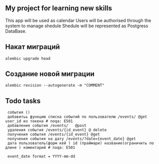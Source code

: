 ## My project for learning new skills

This app will be used as calendar
Users will be authorised through the system to manage shedule
Shedule will be represented as Postgress DataBase.


## Накат миграций
```
alembic upgrade head
```

## Создание новой миграции
```
alembic revision --autogenerate -m "COMMENT"
```

## Todo tasks
````
 события ()
 добавитьь функцию списка событий по пользователю /events/ @get       user_id из токена # noqa: E501
 добавления события /events/   @post
 удаления события /events/{id_event} @ delete
 получения события /events/{id_event} @get
 получения события на дату /events/?date={event_date} @get
 дата пользователь(форм кей ) id (праймари) название(ограничить по длине ) коментарий # noqa: E501

 event_date format = YYYY-mm-dd
````